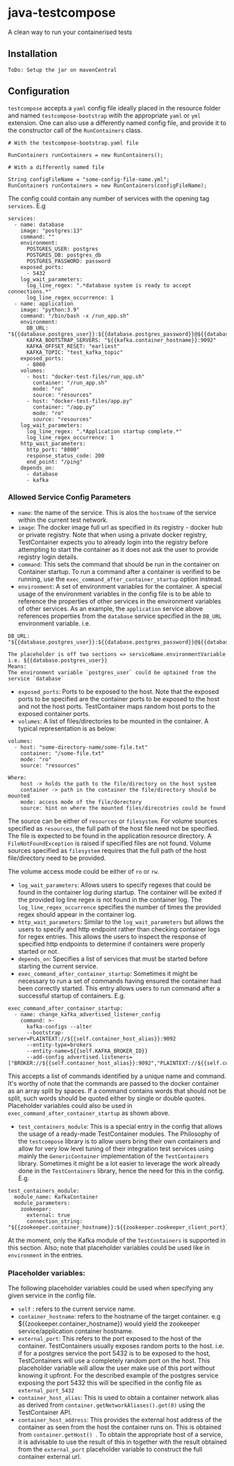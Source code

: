# java-testcompose
A clean way to run your containerised tests

## Installation
```
ToDo: Setup the jar on mavenCentral
```

## Configuration
`testcompose` accepts a `yaml` config file ideally placed in the resource folder and named `testcompose-bootstrap` witih the 
appropriate `yaml` or `yml` extension. One can also use a differently named config file, and provide it to the constructor call 
of the `RunContainers` class.

```
# With the testcompose-bootstrap.yaml file 

RunContainers runContainers = new RunContainers();

# With a differently named file

String configFileName = "some-config-file-name.yml";
RunContainers runContainers = new RunContainers(configFileName);
```

The config could contain any number of services with the opening tag `services`. E.g

```
services:
  - name: database
    image: "postgres:13"
    command: ""
    environment:
      POSTGRES_USER: postgres
      POSTGRES_DB: postgres_db
      POSTGRES_PASSWORD: password
    exposed_ports:
      - 5432
    log_wait_parameters:
      log_line_regex: ".*database system is ready to accept connections.*"
      log_line_regex_occurrence: 1
  - name: application
    image: "python:3.9"
    command: "/bin/bash -x /run_app.sh"
    environment:
      DB_URL: "${{database.postgres_user}}:${{database.postgres_password}}@${{database.container_hostname}}:5432/${{database.postgres_db}}"
      KAFKA_BOOTSTRAP_SERVERS: "${{kafka.container_hostname}}:9092"
      KAFKA_OFFSET_RESET: "earliest"
      KAFKA_TOPIC: "test_kafka_topic"
    exposed_ports:
      - 8000
    volumes:
      - host: "docker-test-files/run_app.sh"
        container: "/run_app.sh"
        mode: "ro"
        source: "resources"
      - host: "docker-test-files/app.py"
        container: "/app.py"
        mode: "ro"
        source: "resources"
    log_wait_parameters:
      log_line_regex: ".*Application startup complete.*"
      log_line_regex_occurrence: 1
    http_wait_parameters:
      http_port: "8000"
      response_status_code: 200
      end_point: "/ping"
    depends_on:
      - database
      - kafka
```

### Allowed Service Config Parameters
- `name`: the name of the service. This is alos the `hostname` of the service
within the current test network.
- `image`: The docker image full url as specified in its registry - docker hub or private registry. 
Note that when using a private docker registry, TestContainer expects you to already login into the 
registry before attempting to start the container as it does not ask the user to provide registry
login details.
- `command`: This sets the command that should be run in the container on Container startup. To run a command
after a container is verified to be running, use the `exec_command_after_container_startup` option instead.
- `environment`: A set of environment variables for the container. A special usage of the environment variables
in the config file is to be able to reference the properties of other
services in the environment variables of other services. As an example,
the `application` service above references properties from the `database` service
specified in the `DB_URL` environment variable. i.e.
```
DB_URL: "${{database.postgres_user}}:${{database.postgres_password}}@${{database.container_hostname}}:5432/${{database.postgres_db}}"

The placeholder is off two sections => serviceName.environmentVariable
i.e. ${{database.postgres_user}}
Means:
The environment variable `postgres_user` could be optained from the service `database`
```

- `exposed_ports`: Ports to be exposed to the host. Note that the exposed ports to 
be specified are the container ports to be exposed to the host and not the host ports.
TestContainer maps random host ports to the exposed container ports.
- `volumes`: A list of files/directories to be mounted in the container. A typical 
representation is as below:
```
volumes:
  - host: "some-directory-name/some-file.txt"
    container: "/some-file.txt"
    mode: "ro"
    source: "resources"

Where:
    host -> holds the path to the file/directory on the host system 
    container -> path in the container the file/directory should be mounted
    mode: access mode of the file/dorectory 
    source: hint on where the mounted files/direcotries could be found
```
The source can be either of `resources` or `filesystem`. For volume sources specified as
`resources`, the full path of the host file need not be specified. The file is expected to be found in the 
application resource directory. A `FileNotFoundException` is raised if specified files 
are not found. Volume sources specified as `filesystem` requires that the full path of 
the host file/directory need to be provided.

The volume access mode could be either of `ro` or `rw`.

- `log_wait_parameters`: Allows users to specify regexes that could be found in the container log 
during startup. The container will be exited if the provided log line regex is not found in the 
container log. The `log_line_regex_occurrence` specifies the number of times the provided regex should 
appear in the container log.
- `http_wait_parameters`: Similar to the `log_wait_parameters` but allows the users to specify and http
endpoint rather than checking container logs for regex entries. This allows the users to inspect
the response of specified http endpoints to determine if containers were properly started or not.
- `depends_on`: Specifies a list of services that must be started before starting the current
service.
- `exec_command_after_container_startup`: Sometimes it might be necessary to run a set of commands 
having ensured the container had been correctly started. This entry allows users to run command after
a successful startup of containers. 
E.g.
```
exec_command_after_container_startup:
  - name: change_kafka_advertised_listener_config
    command: >-
      kafka-configs --alter
      --bootstrap-server=PLAINTEXT://${{self.container_host_alias}}:9092
      --entity-type=brokers
      --entity-name=${{self.KAFKA_BROKER_ID}}
      --add-config advertised.listeners=["BROKER://${{self.container_host_alias}}:9092","PLAINTEXT://${{self.container_host_address}}:${{self.external_port_9093}}"]

```
This accepts a list of commands identified by a unique name and command. It's worthy of note that the commands
are passed to the docker container as an array split by spaces. If a command contains words that should not be split,
such words should be quoted either by single or double quotes.
Placeholder variables could also be used in `exec_command_after_container_startup` as shown above.

- `test_containers_module`: This is a special entry in the config that allows the usage of a ready-made 
TestContainer modules. The Philosophy of the `testcompose` library is to allow users bring their own 
containers and allow for very low level tuning of their integration test services using mainly the 
`GenericContainer` implementation of the `TestContainers` library. Sometimes it might be a lot easier 
to leverage the work already done in the `TestContainers` library, hence the need for this in the config. 
E.g.
```
test_containers_module:
  module_name: KafkaContainer
  module_parameters:
    zookeeper:
      external: true
      connection_string: "${{zookeeper.container_hostname}}:${{zookeeper.zookeeper_client_port}}"
```

At the moment, only the Kafka module of the `TestContainers` is supported in this section. Also; note that
placeholder variables could be used like in `environment` in the entries.

### Placeholder variables:

The following placeholder variables could be used when specifying any given service in the config file.
- `self` : refers to the current service name.
- `container_hostname`: refers to the hostname of the target container. e.g ${{zookeeper.container_hostname}}
  would yield the zookeeper service/application container hostname.
- `external_port`: This refers to the port exposed to the host of the container. TestContainers usually exposes random ports
  to the host. i.e. if for a postgres service the port 5432 is to be exposed to the host, TestContainers will use a completely
  random port on the host. This placeholder variable will allow the user make use of this port without knowing it upfront.
  For the described example of the postgres service exposing the port 5432 this will be specified in the config file as
  `external_port_5432`
- `container_host_alias`: This is used to obtain a container network alias as derived from `container.getNetworkAliases().get(0)`
  using the TestContainer API.
- `container_host_address`: This provides the external host address of the container as seen from the host the container
  runs on. This is obtained from `container.getHost() `. To obtain the appropriate host of a service, it is advisable
  to use the result of this in together with the result obtained from the `external_port` placeholder variable to construct the
  full container external url.
